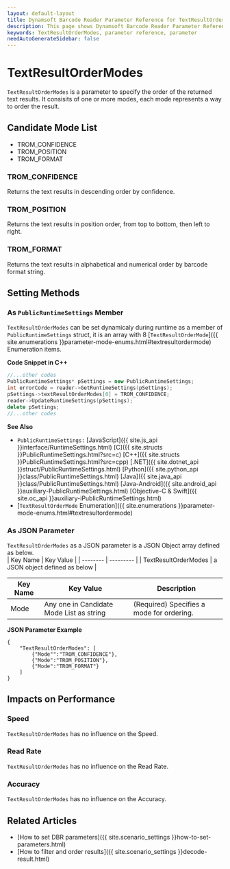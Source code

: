 ```yaml
---
layout: default-layout
title: Dynamsoft Barcode Reader Parameter Reference for TextResultOrderModes
description: This page shows Dynamsoft Barcode Reader Parameter Reference for TextResultOrderModes.
keywords: TextResultOrderModes, parameter reference, parameter
needAutoGenerateSidebar: false
---
```



# TextResultOrderModes 

`TextResultOrderModes` is a parameter to specify the order of the returned text results. It consisits of one or more modes, each mode represents a way to order the result.


## Candidate Mode List
- TROM_CONFIDENCE
- TROM_POSITION
- TROM_FORMAT


### TROM_CONFIDENCE
Returns the text results in descending order by confidence.

### TROM_POSITION
Returns the text results in position order, from top to bottom, then left to right.

### TROM_FORMAT
Returns the text results in alphabetical and numerical order by barcode format string.

    
## Setting Methods

### As `PublicRuntimeSettings` Member
`TextResultOrderModes` can be set dynamicaly during runtime as a member of `PublicRuntimeSettings` struct, it is an array with 8 [`TextResultOrderMode`]({{ site.enumerations }}parameter-mode-enums.html#textresultordermode) Enumeration items.


**Code Snippet in C++**
```cpp
//...other codes
PublicRuntimeSettings* pSettings = new PublicRuntimeSettings;
int errorCode = reader->GetRuntimeSettings(pSettings);
pSettings->textResultOrderModes[0] = TROM_CONFIDENCE;
reader->UpdateRuntimeSettings(pSettings);
delete pSettings;
//...other codes
```


**See Also**      
- `PublicRuntimeSettings:` [JavaScript]({{ site.js_api }}interface/RuntimeSettings.html) [C]({{ site.structs }}PublicRuntimeSettings.html?src=c) [C++]({{ site.structs }}PublicRuntimeSettings.html?src=cpp) [.NET]({{ site.dotnet_api }}struct/PublicRuntimeSettings.html) [Python]({{ site.python_api }}class/PublicRuntimeSettings.html) [Java]({{ site.java_api }}class/PublicRuntimeSettings.html) [Java-Android]({{ site.android_api }}auxiliary-PublicRuntimeSettings.html) [Objective-C & Swift]({{ site.oc_api }}auxiliary-iPublicRuntimeSettings.html)
- [`TextResultOrderMode` Enumeration]({{ site.enumerations }}parameter-mode-enums.html#textresultordermode)


### As JSON Parameter
`TextResultOrderModes` as a JSON parameter is a JSON Object array defined as below.   
| Key Name | Key Value |
| -------- | --------- | 
| TextResultOrderModes | a JSON object defined as below |


| Key Name | Key Value | Description |
| -------- | --------- | ----------- |
| Mode | Any one in Candidate Mode List as string | (Required) Specifies a mode for ordering.  |



**JSON Parameter Example**   
```
{
    "TextResultOrderModes": [
        {"Mode"":"TROM_CONFIDENCE"},
        {"Mode":"TROM_POSITION"},
        {"Mode":"TROM_FORMAT"}
    ]
}
```


## Impacts on Performance
### Speed
`TextResultOrderModes` has no influence on the Speed.

### Read Rate
`TextResultOrderModes` has no influence on the Read Rate.

### Accuracy
`TextResultOrderModes` has no influence on the Accuracy.

## Related Articles
- [How to set DBR parameters]({{ site.scenario_settings }}how-to-set-parameters.html)
- [How to filter and order results]({{ site.scenario_settings }}decode-result.html)